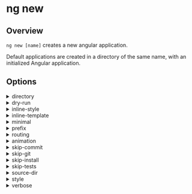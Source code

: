 <!-- Links in /docs/documentation should NOT have `.md` at the end, because they end up in our wiki at release. -->

# ng new

## Overview
`ng new [name]` creates a new angular application.

Default applications are created in a directory of the same name, with an initialized Angular application.

## Options
<details>
  <summary>directory</summary>
  <p>
    <code>--directory</code> (alias: <code>-dir</code>) <em>default value: dir</em>
  </p>
  <p>
    The directory name to create the app in.
  </p>
</details>

<details>
  <summary>dry-run</summary>
  <p>
    <code>--dry-run</code> (alias: <code>-d</code>) <em>default value: false</em>
  </p>
  <p>
    Run through without making any changes. Will list all files that would have been created when running <code>ng new</code>.
  </p>
</details>

<details>
  <summary>inline-style</summary>
  <p>
    <code>--inline-style</code> (alias: <code>-is</code>) <em>default value: false</em>
  </p>
  <p>
    Should have an inline style.
  </p>
</details>

<details>
  <summary>inline-template</summary>
  <p>
    <code>--inline-template</code> (alias: <code>-it</code>) <em>default value: false</em>
  </p>
  <p>
    Should have an inline template.
  </p>
</details>

<details>
  <summary>minimal</summary>
  <p>
    <code>--minimal</code> <em>default value: false</em>
  </p>
  <p>
    Should create a minimal app.
  </p>
</details>

<details>
  <summary>prefix</summary>
  <p>
    <code>--prefix</code> (alias: <code>-p</code>) <em>default value: app</em>
  </p>
  <p>
    The prefix to use for all component selectors.
  </p>
  <p>
    You can later change the value in <em>.angular-cli.json</em> (<code>apps[0].prefix</code>).
  </p>
</details>

<details>
  <summary>routing</summary>
  <p>
    <code>--routing</code> <em>default value: false</em>
  </p>
  <p>
    Generate a routing module.
  </p>
</details>

<details>
  <summary>animation</summary>
  <p>
    <code>--animation</code> (aliases: <code>-a</code>) <em>default value: false</em>
  </p>
  <p>
    Generate with animation support.
  </p>
</details>

<details>
  <summary>skip-commit</summary>
  <p>
    <code>--skip-commit</code> (alias: <code>-sc</code>) <em>default value: false</em>
  </p>
  <p>
    Skip committing the first commit to git.
  </p>
</details>

<details>
  <summary>skip-git</summary>
  <p>
    <code>--skip-git</code> (alias: <code>-sg</code>) <em>default value: false</em>
  </p>
  <p>
    Skip initializing a git repository.
  </p>
</details>

<details>
  <summary>skip-install</summary>
  <p>
    <code>--skip-install</code> (alias: <code>-si</code>) <em>default value: false</em>
  </p>
  <p>
    Skip installing packages.
  </p>
</details>

<details>
  <summary>skip-tests</summary>
  <p>
    <code>--skip-tests (aliases: </code>-st) <em>default value: false</em>
  </p>
  <p>
    Skip creating spec files.
  </p>
  <p>
    Skip including e2e functionality.
  </p>
</details>

<details>
  <summary>source-dir</summary>
  <p>
    <code>--source-dir</code> (alias: <code>-sd</code>) <em>default value: src</em>
  </p>
  <p>
    The name of the source directory.
  </p>
  <p>
    You can later change the value in <em>.angular-cli.json</em> (<code>apps[0].root</code>).
  </p>
</details>

<details>
  <summary>style</summary>
  <p>
    <code>--style</code> <em>default value: css</em>
  </p>
  <div>
    The style file default extension. Possible values:
    <ul>
      <li>css</li>
      <li>scss</li>
      <li>less</li>
      <li>sass</li>
      <li>styl (<code>stylus</code>)<li>
    </ul>
  </div>
  <p>
    You can later change the value in <em>.angular-cli.json</em> (<code>defaults.styleExt</code>).
  </p>
</details>

<details>
  <summary>verbose</summary>
  <p>
    <code>--verbose</code> (alias: <code>-v</code>) <em>default value: false</em>
  </p>
  <p>
    Adds more details to output logging.
  </p>
</details>
